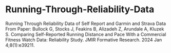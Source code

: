 # Running-Through-Reliability-Data
Running Through Reliability Data of Self Report and Garmin and Strava Data
From Paper: Bullock G, Stocks J, Feakins B, Alizadeh Z, Arundale A, Kluzek S. Comparing Self-Reported Running Distance and Pace With a Commercial Fitness Watch Data: Reliability Study. JMIR Formative Research. 2024 Jan 4;8(1):e39211.

